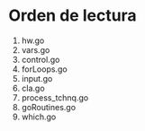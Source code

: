 # Orden de lectura
1. hw.go
2. vars.go
3. control.go
4. forLoops.go
5. input.go
6. cla.go
7. process_tchnq.go
8. goRoutines.go
9. which.go